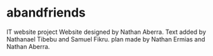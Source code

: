 # abandfriends
IT website project
Website designed by Nathan Aberra.
Text added by Nathanael Tibebu and Samuel Fikru.
plan made by Nathan Ermias and Nathan Aberra.